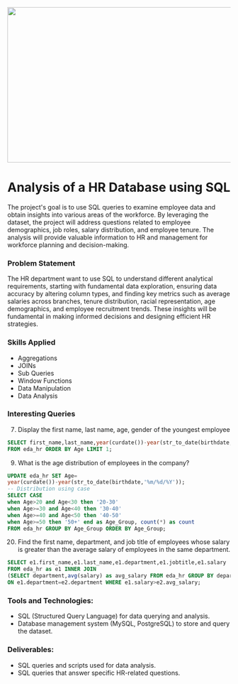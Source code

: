 <p align="center"><img src="https://media.licdn.com/dms/image/D4E2DAQHzE-UP1jdx6g/profile-treasury-image-shrink_1920_1920/0/1694518991694?e=1700337600&v=beta&t=SWvo1BfkZ_Ekrkmg5ic6_jsdFA4XVVvBElRF-p9UQi8" width="550" height="350"></p>

# Analysis of a HR Database using SQL
The project's goal is to use SQL queries to examine employee data and obtain insights into various areas of the workforce. By leveraging the dataset, the project will address questions related to employee demographics, job roles, salary distribution, and employee tenure. The analysis will provide valuable information to HR and management for workforce planning and decision-making.

### Problem Statement
The HR department want to use SQL to understand different analytical requirements, starting with fundamental data exploration, ensuring data accuracy by altering column types, and finding key metrics such as average salaries across branches, tenure distribution, racial representation, age demographics, and employee recruitment trends. These insights will be fundamental in making informed decisions and designing efficient HR strategies.

### Skills Applied
- Aggregations
- JOINs
- Sub Queries
- Window Functions
- Data Manipulation
- Data Analysis

### Interesting Queries
7. Display the first name, last name, age, gender of the youngest employee
```sql
SELECT first_name,last_name,year(curdate())-year(str_to_date(birthdate,'%m/%d/%Y')) as Age, gender
FROM eda_hr ORDER BY Age LIMIT 1;
```
9. What is the age distribution of employees in the company?

```sql
UPDATE eda_hr SET Age=
year(curdate())-year(str_to_date(birthdate,'%m/%d/%Y'));
-- Distribution using case
SELECT CASE
when Age>20 and Age<30 then '20-30'
when Age>=30 and Age<40 then '30-40'
when Age>=40 and Age<50 then '40-50'
when Age>=50 then '50+' end as Age_Group, count(*) as count
FROM eda_hr GROUP BY Age_Group ORDER BY Age_Group;
```
20. Find the first name, department, and job title of employees whose salary is greater than the average salary of employees in the same department.
```sql
SELECT e1.first_name,e1.last_name,e1.department,e1.jobtitle,e1.salary
FROM eda_hr as e1 INNER JOIN
(SELECT department,avg(salary) as avg_salary FROM eda_hr GROUP BY department) as e2
ON e1.department=e2.department WHERE e1.salary>e2.avg_salary;
```

### Tools and Technologies:
* SQL (Structured Query Language) for data querying and analysis.
* Database management system (MySQL, PostgreSQL) to store and query the dataset.

### Deliverables:
* SQL queries and scripts used for data analysis.
* SQL queries that answer specific HR-related questions.

